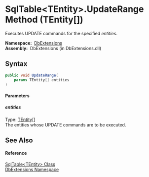SqlTable&lt;TEntity>.UpdateRange Method (TEntity[])
===================================================
Executes UPDATE commands for the specified *entities*.

  **Namespace:**  [DbExtensions][1]  
  **Assembly:**  DbExtensions (in DbExtensions.dll)

Syntax
------

```csharp
public void UpdateRange(
	params TEntity[] entities
)
```

#### Parameters

##### *entities*
Type: [TEntity][2][]  
The entities whose UPDATE commands are to be executed.


See Also
--------

#### Reference
[SqlTable&lt;TEntity> Class][2]  
[DbExtensions Namespace][1]  

[1]: ../README.md
[2]: README.md